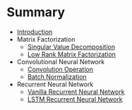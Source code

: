 # Summary

* [Introduction](README.md)
* Matrix Factorization
  * [Singular Value Decomposition](/matrix_factorization/singular_value_decomposition.md)
  * [Low Rank Matrix Factorization](/matrix_factorization/low_rank_matrix_factorization.md)
* Convolutional Neural Network
  * [Convolution Operation](/convolutional_neural_network/convolution_operation.md)
  * [Batch Normalization](/convolutional_neural_network/batch_normalization.md)
* Recurrent Neural Network
  * [Vanilla Recurrent Neural Network](/recurrent_neural_network/recurrent_neural_networks.md)
  * [LSTM Recurrent Neural Network](/recurrent_neural_network/long_short_term_memory.md)
